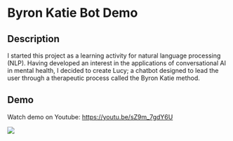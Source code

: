 # Byron Katie Bot Demo

## Description

I started this project as a learning activity for natural language processing (NLP). Having developed an interest in the applications of conversational AI in mental health, I decided to create Lucy; a chatbot designed to lead the user through a therapeutic process called the Byron Katie method.

## Demo
Watch demo on Youtube: https://youtu.be/sZ9m_7gdY6U

![](Lucy-Demo-20200128.gif)



